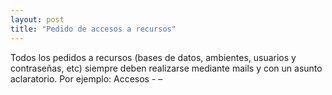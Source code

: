 ```yaml
---
layout: post
title: "Pedido de accesos a recursos"
---
```

Todos los pedidos a recursos (bases de datos, ambientes, usuarios y contraseñas, etc) siempre deben<!--more--> realizarse mediante mails y con un asunto aclaratorio. Por ejemplo: Accesos - <nombre del sistema> – <tipo de acceso>